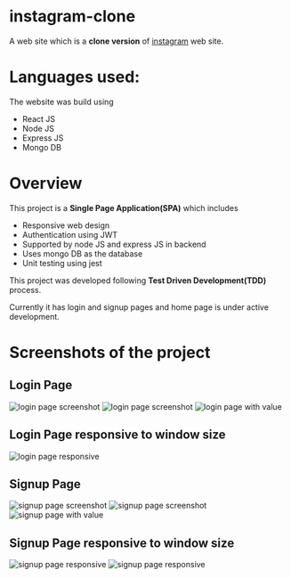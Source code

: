 # instagram-clone
A web site which is a **clone version** of [instagram](https://www.instagram.com/) web site.
# Languages used:
The website was build using 
- React JS
- Node JS
- Express JS
- Mongo DB

# Overview
This project is a **Single Page Application(SPA)** which includes
- Responsive web design
- Authentication using JWT
- Supported by node JS and express JS in backend 
- Uses mongo DB as the database
- Unit testing using jest

This project was developed following **Test Driven Development(TDD)** process.

Currently it has login and signup pages and home page is under active development.
# Screenshots of the project
## Login Page
![login page screenshot](https://github.com/BalasubramanianU/instagram-clone/blob/main/project%20images/login%20page.PNG)
![login page screenshot](https://github.com/BalasubramanianU/instagram-clone/blob/main/project%20images/login%20page%202.PNG)
![login page with value](https://github.com/BalasubramanianU/instagram-clone/blob/main/project%20images/login%20page%20with%20value.PNG)
## Login Page responsive to window size
![login page responsive](https://github.com/BalasubramanianU/instagram-clone/blob/main/project%20images/login%20page%20-%20responsive.PNG)
## Signup Page
![signup page screenshot](https://github.com/BalasubramanianU/instagram-clone/blob/main/project%20images/signup%20page.PNG)
![signup page screenshot](https://github.com/BalasubramanianU/instagram-clone/blob/main/project%20images/signup%20page%202.PNG)
![signup page with value](https://github.com/BalasubramanianU/instagram-clone/blob/main/project%20images/signup%20page%20with%20value.PNG)
## Signup Page responsive to window size
![signup page responsive](https://github.com/BalasubramanianU/instagram-clone/blob/main/project%20images/signup%20page%20-%20responsive.PNG)
![signup page responsive](https://github.com/BalasubramanianU/instagram-clone/blob/main/project%20images/signup%20page%202-%20responsive.PNG)
